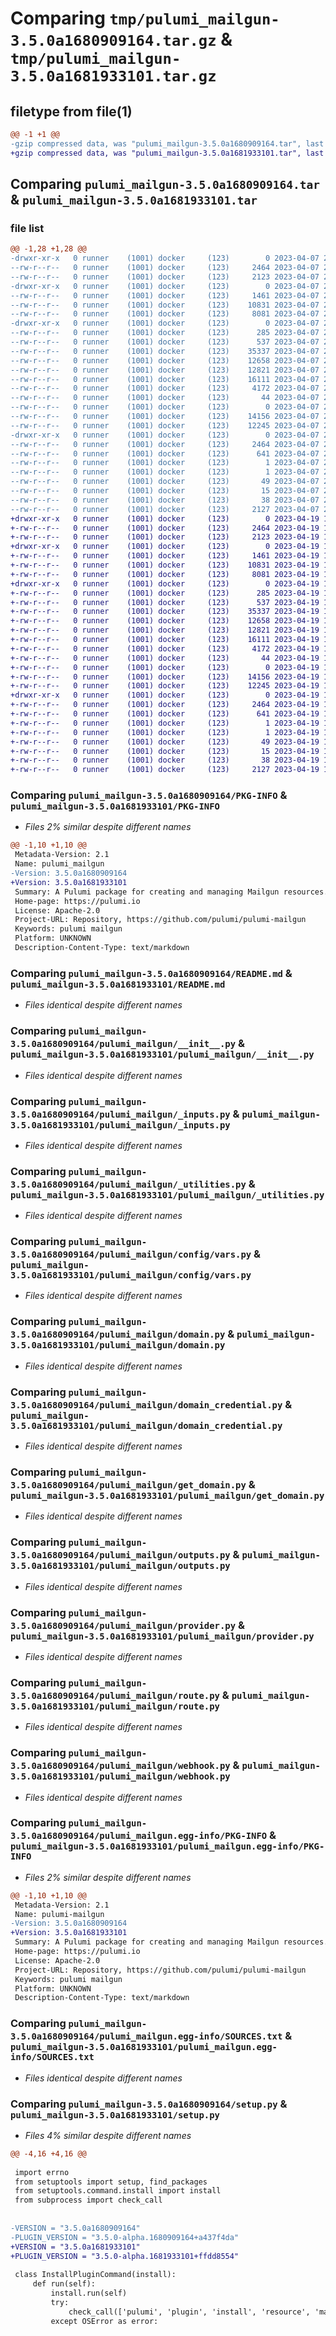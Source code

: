 # Comparing `tmp/pulumi_mailgun-3.5.0a1680909164.tar.gz` & `tmp/pulumi_mailgun-3.5.0a1681933101.tar.gz`

## filetype from file(1)

```diff
@@ -1 +1 @@
-gzip compressed data, was "pulumi_mailgun-3.5.0a1680909164.tar", last modified: Fri Apr  7 23:25:59 2023, max compression
+gzip compressed data, was "pulumi_mailgun-3.5.0a1681933101.tar", last modified: Wed Apr 19 19:57:17 2023, max compression
```

## Comparing `pulumi_mailgun-3.5.0a1680909164.tar` & `pulumi_mailgun-3.5.0a1681933101.tar`

### file list

```diff
@@ -1,28 +1,28 @@
-drwxr-xr-x   0 runner    (1001) docker     (123)        0 2023-04-07 23:25:59.632700 pulumi_mailgun-3.5.0a1680909164/
--rw-r--r--   0 runner    (1001) docker     (123)     2464 2023-04-07 23:25:59.632700 pulumi_mailgun-3.5.0a1680909164/PKG-INFO
--rw-r--r--   0 runner    (1001) docker     (123)     2123 2023-04-07 23:25:59.000000 pulumi_mailgun-3.5.0a1680909164/README.md
-drwxr-xr-x   0 runner    (1001) docker     (123)        0 2023-04-07 23:25:59.632700 pulumi_mailgun-3.5.0a1680909164/pulumi_mailgun/
--rw-r--r--   0 runner    (1001) docker     (123)     1461 2023-04-07 23:25:59.000000 pulumi_mailgun-3.5.0a1680909164/pulumi_mailgun/__init__.py
--rw-r--r--   0 runner    (1001) docker     (123)    10831 2023-04-07 23:25:59.000000 pulumi_mailgun-3.5.0a1680909164/pulumi_mailgun/_inputs.py
--rw-r--r--   0 runner    (1001) docker     (123)     8081 2023-04-07 23:25:59.000000 pulumi_mailgun-3.5.0a1680909164/pulumi_mailgun/_utilities.py
-drwxr-xr-x   0 runner    (1001) docker     (123)        0 2023-04-07 23:25:59.632700 pulumi_mailgun-3.5.0a1680909164/pulumi_mailgun/config/
--rw-r--r--   0 runner    (1001) docker     (123)      285 2023-04-07 23:25:59.000000 pulumi_mailgun-3.5.0a1680909164/pulumi_mailgun/config/__init__.py
--rw-r--r--   0 runner    (1001) docker     (123)      537 2023-04-07 23:25:59.000000 pulumi_mailgun-3.5.0a1680909164/pulumi_mailgun/config/vars.py
--rw-r--r--   0 runner    (1001) docker     (123)    35337 2023-04-07 23:25:59.000000 pulumi_mailgun-3.5.0a1680909164/pulumi_mailgun/domain.py
--rw-r--r--   0 runner    (1001) docker     (123)    12658 2023-04-07 23:25:59.000000 pulumi_mailgun-3.5.0a1680909164/pulumi_mailgun/domain_credential.py
--rw-r--r--   0 runner    (1001) docker     (123)    12821 2023-04-07 23:25:59.000000 pulumi_mailgun-3.5.0a1680909164/pulumi_mailgun/get_domain.py
--rw-r--r--   0 runner    (1001) docker     (123)    16111 2023-04-07 23:25:59.000000 pulumi_mailgun-3.5.0a1680909164/pulumi_mailgun/outputs.py
--rw-r--r--   0 runner    (1001) docker     (123)     4172 2023-04-07 23:25:59.000000 pulumi_mailgun-3.5.0a1680909164/pulumi_mailgun/provider.py
--rw-r--r--   0 runner    (1001) docker     (123)       44 2023-04-07 23:25:59.000000 pulumi_mailgun-3.5.0a1680909164/pulumi_mailgun/pulumi-plugin.json
--rw-r--r--   0 runner    (1001) docker     (123)        0 2023-04-07 23:25:59.000000 pulumi_mailgun-3.5.0a1680909164/pulumi_mailgun/py.typed
--rw-r--r--   0 runner    (1001) docker     (123)    14156 2023-04-07 23:25:59.000000 pulumi_mailgun-3.5.0a1680909164/pulumi_mailgun/route.py
--rw-r--r--   0 runner    (1001) docker     (123)    12245 2023-04-07 23:25:59.000000 pulumi_mailgun-3.5.0a1680909164/pulumi_mailgun/webhook.py
-drwxr-xr-x   0 runner    (1001) docker     (123)        0 2023-04-07 23:25:59.632700 pulumi_mailgun-3.5.0a1680909164/pulumi_mailgun.egg-info/
--rw-r--r--   0 runner    (1001) docker     (123)     2464 2023-04-07 23:25:59.000000 pulumi_mailgun-3.5.0a1680909164/pulumi_mailgun.egg-info/PKG-INFO
--rw-r--r--   0 runner    (1001) docker     (123)      641 2023-04-07 23:25:59.000000 pulumi_mailgun-3.5.0a1680909164/pulumi_mailgun.egg-info/SOURCES.txt
--rw-r--r--   0 runner    (1001) docker     (123)        1 2023-04-07 23:25:59.000000 pulumi_mailgun-3.5.0a1680909164/pulumi_mailgun.egg-info/dependency_links.txt
--rw-r--r--   0 runner    (1001) docker     (123)        1 2023-04-07 23:25:59.000000 pulumi_mailgun-3.5.0a1680909164/pulumi_mailgun.egg-info/not-zip-safe
--rw-r--r--   0 runner    (1001) docker     (123)       49 2023-04-07 23:25:59.000000 pulumi_mailgun-3.5.0a1680909164/pulumi_mailgun.egg-info/requires.txt
--rw-r--r--   0 runner    (1001) docker     (123)       15 2023-04-07 23:25:59.000000 pulumi_mailgun-3.5.0a1680909164/pulumi_mailgun.egg-info/top_level.txt
--rw-r--r--   0 runner    (1001) docker     (123)       38 2023-04-07 23:25:59.632700 pulumi_mailgun-3.5.0a1680909164/setup.cfg
--rw-r--r--   0 runner    (1001) docker     (123)     2127 2023-04-07 23:25:59.000000 pulumi_mailgun-3.5.0a1680909164/setup.py
+drwxr-xr-x   0 runner    (1001) docker     (123)        0 2023-04-19 19:57:17.356705 pulumi_mailgun-3.5.0a1681933101/
+-rw-r--r--   0 runner    (1001) docker     (123)     2464 2023-04-19 19:57:17.356705 pulumi_mailgun-3.5.0a1681933101/PKG-INFO
+-rw-r--r--   0 runner    (1001) docker     (123)     2123 2023-04-19 19:57:17.000000 pulumi_mailgun-3.5.0a1681933101/README.md
+drwxr-xr-x   0 runner    (1001) docker     (123)        0 2023-04-19 19:57:17.356705 pulumi_mailgun-3.5.0a1681933101/pulumi_mailgun/
+-rw-r--r--   0 runner    (1001) docker     (123)     1461 2023-04-19 19:57:17.000000 pulumi_mailgun-3.5.0a1681933101/pulumi_mailgun/__init__.py
+-rw-r--r--   0 runner    (1001) docker     (123)    10831 2023-04-19 19:57:17.000000 pulumi_mailgun-3.5.0a1681933101/pulumi_mailgun/_inputs.py
+-rw-r--r--   0 runner    (1001) docker     (123)     8081 2023-04-19 19:57:17.000000 pulumi_mailgun-3.5.0a1681933101/pulumi_mailgun/_utilities.py
+drwxr-xr-x   0 runner    (1001) docker     (123)        0 2023-04-19 19:57:17.356705 pulumi_mailgun-3.5.0a1681933101/pulumi_mailgun/config/
+-rw-r--r--   0 runner    (1001) docker     (123)      285 2023-04-19 19:57:17.000000 pulumi_mailgun-3.5.0a1681933101/pulumi_mailgun/config/__init__.py
+-rw-r--r--   0 runner    (1001) docker     (123)      537 2023-04-19 19:57:17.000000 pulumi_mailgun-3.5.0a1681933101/pulumi_mailgun/config/vars.py
+-rw-r--r--   0 runner    (1001) docker     (123)    35337 2023-04-19 19:57:17.000000 pulumi_mailgun-3.5.0a1681933101/pulumi_mailgun/domain.py
+-rw-r--r--   0 runner    (1001) docker     (123)    12658 2023-04-19 19:57:17.000000 pulumi_mailgun-3.5.0a1681933101/pulumi_mailgun/domain_credential.py
+-rw-r--r--   0 runner    (1001) docker     (123)    12821 2023-04-19 19:57:17.000000 pulumi_mailgun-3.5.0a1681933101/pulumi_mailgun/get_domain.py
+-rw-r--r--   0 runner    (1001) docker     (123)    16111 2023-04-19 19:57:17.000000 pulumi_mailgun-3.5.0a1681933101/pulumi_mailgun/outputs.py
+-rw-r--r--   0 runner    (1001) docker     (123)     4172 2023-04-19 19:57:17.000000 pulumi_mailgun-3.5.0a1681933101/pulumi_mailgun/provider.py
+-rw-r--r--   0 runner    (1001) docker     (123)       44 2023-04-19 19:57:17.000000 pulumi_mailgun-3.5.0a1681933101/pulumi_mailgun/pulumi-plugin.json
+-rw-r--r--   0 runner    (1001) docker     (123)        0 2023-04-19 19:57:17.000000 pulumi_mailgun-3.5.0a1681933101/pulumi_mailgun/py.typed
+-rw-r--r--   0 runner    (1001) docker     (123)    14156 2023-04-19 19:57:17.000000 pulumi_mailgun-3.5.0a1681933101/pulumi_mailgun/route.py
+-rw-r--r--   0 runner    (1001) docker     (123)    12245 2023-04-19 19:57:17.000000 pulumi_mailgun-3.5.0a1681933101/pulumi_mailgun/webhook.py
+drwxr-xr-x   0 runner    (1001) docker     (123)        0 2023-04-19 19:57:17.356705 pulumi_mailgun-3.5.0a1681933101/pulumi_mailgun.egg-info/
+-rw-r--r--   0 runner    (1001) docker     (123)     2464 2023-04-19 19:57:17.000000 pulumi_mailgun-3.5.0a1681933101/pulumi_mailgun.egg-info/PKG-INFO
+-rw-r--r--   0 runner    (1001) docker     (123)      641 2023-04-19 19:57:17.000000 pulumi_mailgun-3.5.0a1681933101/pulumi_mailgun.egg-info/SOURCES.txt
+-rw-r--r--   0 runner    (1001) docker     (123)        1 2023-04-19 19:57:17.000000 pulumi_mailgun-3.5.0a1681933101/pulumi_mailgun.egg-info/dependency_links.txt
+-rw-r--r--   0 runner    (1001) docker     (123)        1 2023-04-19 19:57:17.000000 pulumi_mailgun-3.5.0a1681933101/pulumi_mailgun.egg-info/not-zip-safe
+-rw-r--r--   0 runner    (1001) docker     (123)       49 2023-04-19 19:57:17.000000 pulumi_mailgun-3.5.0a1681933101/pulumi_mailgun.egg-info/requires.txt
+-rw-r--r--   0 runner    (1001) docker     (123)       15 2023-04-19 19:57:17.000000 pulumi_mailgun-3.5.0a1681933101/pulumi_mailgun.egg-info/top_level.txt
+-rw-r--r--   0 runner    (1001) docker     (123)       38 2023-04-19 19:57:17.356705 pulumi_mailgun-3.5.0a1681933101/setup.cfg
+-rw-r--r--   0 runner    (1001) docker     (123)     2127 2023-04-19 19:57:17.000000 pulumi_mailgun-3.5.0a1681933101/setup.py
```

### Comparing `pulumi_mailgun-3.5.0a1680909164/PKG-INFO` & `pulumi_mailgun-3.5.0a1681933101/PKG-INFO`

 * *Files 2% similar despite different names*

```diff
@@ -1,10 +1,10 @@
 Metadata-Version: 2.1
 Name: pulumi_mailgun
-Version: 3.5.0a1680909164
+Version: 3.5.0a1681933101
 Summary: A Pulumi package for creating and managing Mailgun resources.
 Home-page: https://pulumi.io
 License: Apache-2.0
 Project-URL: Repository, https://github.com/pulumi/pulumi-mailgun
 Keywords: pulumi mailgun
 Platform: UNKNOWN
 Description-Content-Type: text/markdown
```

### Comparing `pulumi_mailgun-3.5.0a1680909164/README.md` & `pulumi_mailgun-3.5.0a1681933101/README.md`

 * *Files identical despite different names*

### Comparing `pulumi_mailgun-3.5.0a1680909164/pulumi_mailgun/__init__.py` & `pulumi_mailgun-3.5.0a1681933101/pulumi_mailgun/__init__.py`

 * *Files identical despite different names*

### Comparing `pulumi_mailgun-3.5.0a1680909164/pulumi_mailgun/_inputs.py` & `pulumi_mailgun-3.5.0a1681933101/pulumi_mailgun/_inputs.py`

 * *Files identical despite different names*

### Comparing `pulumi_mailgun-3.5.0a1680909164/pulumi_mailgun/_utilities.py` & `pulumi_mailgun-3.5.0a1681933101/pulumi_mailgun/_utilities.py`

 * *Files identical despite different names*

### Comparing `pulumi_mailgun-3.5.0a1680909164/pulumi_mailgun/config/vars.py` & `pulumi_mailgun-3.5.0a1681933101/pulumi_mailgun/config/vars.py`

 * *Files identical despite different names*

### Comparing `pulumi_mailgun-3.5.0a1680909164/pulumi_mailgun/domain.py` & `pulumi_mailgun-3.5.0a1681933101/pulumi_mailgun/domain.py`

 * *Files identical despite different names*

### Comparing `pulumi_mailgun-3.5.0a1680909164/pulumi_mailgun/domain_credential.py` & `pulumi_mailgun-3.5.0a1681933101/pulumi_mailgun/domain_credential.py`

 * *Files identical despite different names*

### Comparing `pulumi_mailgun-3.5.0a1680909164/pulumi_mailgun/get_domain.py` & `pulumi_mailgun-3.5.0a1681933101/pulumi_mailgun/get_domain.py`

 * *Files identical despite different names*

### Comparing `pulumi_mailgun-3.5.0a1680909164/pulumi_mailgun/outputs.py` & `pulumi_mailgun-3.5.0a1681933101/pulumi_mailgun/outputs.py`

 * *Files identical despite different names*

### Comparing `pulumi_mailgun-3.5.0a1680909164/pulumi_mailgun/provider.py` & `pulumi_mailgun-3.5.0a1681933101/pulumi_mailgun/provider.py`

 * *Files identical despite different names*

### Comparing `pulumi_mailgun-3.5.0a1680909164/pulumi_mailgun/route.py` & `pulumi_mailgun-3.5.0a1681933101/pulumi_mailgun/route.py`

 * *Files identical despite different names*

### Comparing `pulumi_mailgun-3.5.0a1680909164/pulumi_mailgun/webhook.py` & `pulumi_mailgun-3.5.0a1681933101/pulumi_mailgun/webhook.py`

 * *Files identical despite different names*

### Comparing `pulumi_mailgun-3.5.0a1680909164/pulumi_mailgun.egg-info/PKG-INFO` & `pulumi_mailgun-3.5.0a1681933101/pulumi_mailgun.egg-info/PKG-INFO`

 * *Files 2% similar despite different names*

```diff
@@ -1,10 +1,10 @@
 Metadata-Version: 2.1
 Name: pulumi-mailgun
-Version: 3.5.0a1680909164
+Version: 3.5.0a1681933101
 Summary: A Pulumi package for creating and managing Mailgun resources.
 Home-page: https://pulumi.io
 License: Apache-2.0
 Project-URL: Repository, https://github.com/pulumi/pulumi-mailgun
 Keywords: pulumi mailgun
 Platform: UNKNOWN
 Description-Content-Type: text/markdown
```

### Comparing `pulumi_mailgun-3.5.0a1680909164/pulumi_mailgun.egg-info/SOURCES.txt` & `pulumi_mailgun-3.5.0a1681933101/pulumi_mailgun.egg-info/SOURCES.txt`

 * *Files identical despite different names*

### Comparing `pulumi_mailgun-3.5.0a1680909164/setup.py` & `pulumi_mailgun-3.5.0a1681933101/setup.py`

 * *Files 4% similar despite different names*

```diff
@@ -4,16 +4,16 @@
 
 import errno
 from setuptools import setup, find_packages
 from setuptools.command.install import install
 from subprocess import check_call
 
 
-VERSION = "3.5.0a1680909164"
-PLUGIN_VERSION = "3.5.0-alpha.1680909164+a437f4da"
+VERSION = "3.5.0a1681933101"
+PLUGIN_VERSION = "3.5.0-alpha.1681933101+ffdd8554"
 
 class InstallPluginCommand(install):
     def run(self):
         install.run(self)
         try:
             check_call(['pulumi', 'plugin', 'install', 'resource', 'mailgun', PLUGIN_VERSION])
         except OSError as error:
```

